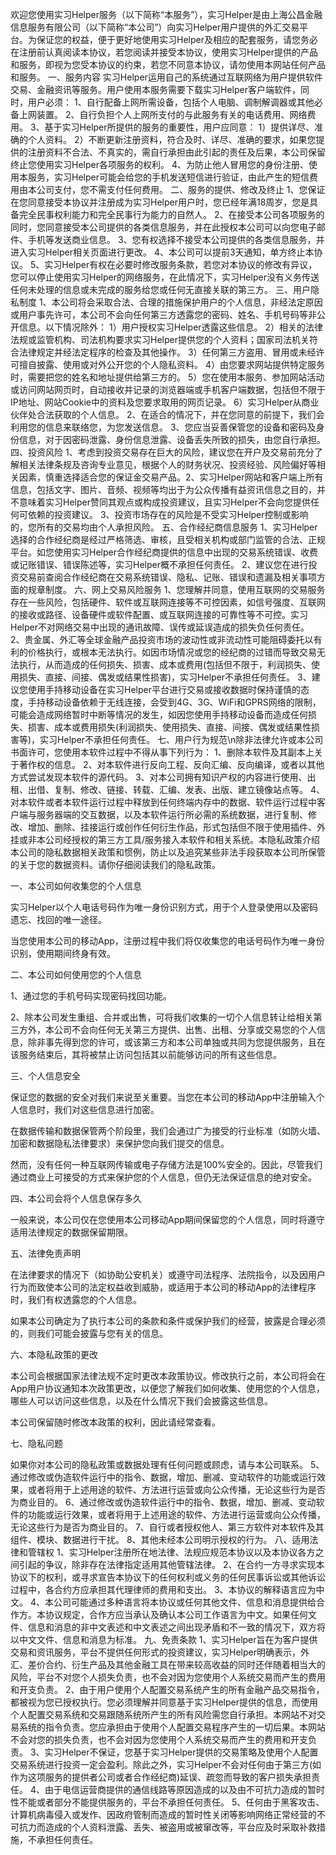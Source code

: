 欢迎您使用实习Helper服务（以下简称“本服务”），实习Helper是由上海公昌金融信息服务有限公司（以下简称“本公司”）向实习Helper用户提供的外汇交易平台。为保证您的权益，便于更好地使用实习Helper及相应的配套服务，请您务必在注册前认真阅读本协议，若您阅读并接受本协议，使用实习Helper提供的产品和服务，即视为您受本协议的约束，若您不同意本协议，请勿使用本网站任何产品和服务。
一、服务内容
实习Helper运用自己的系统通过互联网络为用户提供软件交易、金融资讯等服务。用户使用本服务需要下载实习Helper客户端软件，同时，用户必须：
1、自行配备上网所需设备，包括个人电脑、调制解调器或其他必备上网装置。
2、自行负担个人上网所支付的与此服务有关的电话费用、网络费用。
3、基于实习Helper所提供的服务的重要性，用户应同意：
1）提供详尽、准确的个人资料。
2）不断更新注册资料，符合及时、详尽、准确的要求，如果您提供的注册资料不合法、不真实的，需自行承担由此引起的责任及后果，本公司保留终止您使用实习Helper各项服务的权利。
4、为防止他人冒用您的身份注册、使用本服务，实习Helper可能会给您的手机发送短信进行验证，由此产生的短信费用由本公司支付，您不需支付任何费用。
二、服务的提供、修改及终止
1、您保证在您同意接受本协议并注册成为实习Helper用户时，您已经年满18周岁，您是具备完全民事权利能力和完全民事行为能力的自然人。
2、在接受本公司各项服务的同时，您同意接受本公司提供的各类信息服务，并在此授权本公司可以向您电子邮件、手机等发送商业信息。
3、您有权选择不接受本公司提供的各类信息服务，并进入实习Helper相关页面进行更改。
4、本公司可以提前3天通知，单方终止本协议。
5、实习Helper有权在必要时修改服务条款，若您对本协议的修改有异议，您可以停止使用实习Helper的网络服务，在此情况下，实习Helper没有义务传送任何未处理的信息或未完成的服务给您或任何无直接关联的第三方。
三、用户隐私制度
1、本公司将会采取合法、合理的措施保护用户的个人信息，非经法定原因或用户事先许可，本公司不会向任何第三方透露您的密码、姓名、手机号码等非公开信息。以下情况除外：
1）用户授权实习Helper透露这些信息。
2）相关的法律法规或监管机构、司法机构要求实习Helper提供您的个人资料；国家司法机关符合法律规定并经法定程序的检查及其他操作。
3）任何第三方盗用、冒用或未经许可擅自披露、使用或对外公开您的个人隐私资料。
4）由您要求网站提供特定服务时，需要把您的姓名和地址提供给第三方的。
5）您在使用本服务、参加网站活动或访问网站网页时，自动接收并记录的浏览器端或手机客户端数据，包括但不限于IP地址、网站Cookie中的资料及您要求取用的网页记录。
6）实习Helper从商业伙伴处合法获取的个人信息。
2、在适合的情况下，并在您同意的前提下，我们会利用您的信息来联络您，为您发送信息。
3、您应当妥善保管您的设备和密码及身份信息，对于因密码泄露、身份信息泄露、设备丢失所致的损失，由您自行承担。
四、投资风险
1、考虑到投资交易存在巨大的风险，建议您在开户及交易前充分了解相关法律条规及咨询专业意见，根据个人的财务状况、投资经验、风险偏好等相关因素，慎重选择适合您的保证金交易产品。2、实习Helper网站和客户端上所有信息，包括文字、图片、音频、视频等均出于为公众传播有益资讯信息之目的，并不意味着实习Helper赞同其观点或构成投资建议，且实习Helper不会向您提供任何可依赖的投资建议。
3、投资市场存在的风险是不受实习Helper控制或影响的，您所有的交易均由个人承担风险。
五、合作经纪商信息服务
1、实习Helper选择的合作经纪商是经过严格筛选、审核，且受相关机构或部门监管的合法、正规平台。如您使用实习Helper合作经纪商提供的信息中出现的交易系统错误、收费或记账错误、错误陈述等，实习Helper概不承担任何责任。
2、建议您在进行投资交易前查阅合作经纪商在交易系统错误、隐私、记账、错误和遗漏及相关事项方面的规章制度。
六、网上交易风险服务
1、您理解并同意，使用互联网的交易服务存在一些风险，包括硬件、软件或互联网连接等不可控因素，如信号强度、互联网的接收或路径、设备硬件或软件配置、或互联网连接的可靠性等不可控。实习Helper不对网络交易中出现的通讯故障、误传或延误造成的损失负任何责任。
2、贵金属、外汇等全球金融产品投资市场的波动性或非流动性可能阻碍委托以有利的价格执行，或根本无法执行。如因市场情况或您的经纪商的过错而导致交易无法执行，从而造成的任何损失、损害、成本或费用(包括但不限于，利润损失、使用损失、直接、间接、偶发或结果性损害)，实习Helper不承担任何责任。
3、建议您使用手持移动设备在实习Helper平台进行交易或接收数据时保持谨慎的态度，手持移动设备依赖于无线连接，会受到4G、3G、WiFi和GPRS网络的限制，可能会造成网络暂时中断等情况的发生，如因您使用手持移动设备而造成任何损失、损害、成本或费用损失(利润损失、使用损失、直接、间接、偶发或结果性损害等)，实习Helper不承担任何责任。
七、用户行为规范\n除非法律允许或本公司书面许可，您使用本软件过程中不得从事下列行为：
1、删除本软件及其副本上关于著作权的信息。
2、对本软件进行反向工程、反向汇编、反向编译，或者以其他方式尝试发现本软件的源代码。
3、对本公司拥有知识产权的内容进行使用、出租、出借、复制、修改、链接、转载、汇编、发表、出版、建立镜像站点等。
4、对本软件或者本软件运行过程中释放到任何终端内存中的数据、软件运行过程中客户端与服务器端的交互数据，以及本软件运行所必需的系统数据，进行复制、修改、增加、删除、挂接运行或创作任何衍生作品，形式包括但不限于使用插件、外挂或非本公司经授权的第三方工具/服务接入本软件和相关系统。本隐私政策介绍本公司的隐私数据相关政策和惯例，防止以及追究某些非法手段获取本公司所保管的关于您的数据资料。请你仔细阅读我们的隐私政策。

一、本公司如何收集您的个人信息

实习Helper以个人电话号码作为唯一身份识别方式，用于个人登录使用以及密码遗忘、找回的唯一途径。

当您使用本公司的移动App，注册过程中我们将仅收集您的电话号码作为唯一身份识别，使用期间终身有效。

二、本公司如何使用您的个人信息

1、通过您的手机号码实现密码找回功能。

2、除本公司发生重组、合并或出售，可将我们收集的一切个人信息转让给相关第三方外，本公司不会向任何无关第三方提供、出售、出租、分享或交易您的个人信息，除非事先得到您的许可，或该第三方和本公司单独或共同为您提供服务，且在该服务结束后，其将被禁止访问包括其以前能够访问的所有这些信息。

三、个人信息安全

保证您的数据的安全对我们来说至关重要。当您在本公司的移动App中注册输入个人信息时，我们对这些信息进行加密。

在数据传输和数据保管两个阶段里，我们会通过广为接受的行业标准（如防火墙、加密和数据隐私法律要求）来保护您向我们提交的信息。

然而，没有任何一种互联网传输或电子存储方法是100%安全的。因此，尽管我们通过商业上可接受的方式来保护您的个人信息，但仍无法保证信息的绝对安全。

四、本公司会将个人信息保存多久

一般来说，本公司仅在您使用本公司移动App期间保留您的个人信息，同时将遵守适用法律规定的数据保留期限。

五、法律免责声明

在法律要求的情况下（如协助公安机关）或遵守司法程序、法院指令，以及因用户行为而致使本公司的法定权益收到威胁，或适用于本公司的移动App的法律程序时，我们有权透露您的个人信息。

如果本公司确定为了执行本公司的条款和条件或保护我们的经营，披露是合理必须的，则我们可能会披露与您有关的信息。

六、本隐私政策的更改

本公司会根据国家法律法规不定时更改本政策协议。修改执行之前，本公司将会在App用户协议通知本次政策更改，以便您了解我们如何收集、使用您的个人信息，哪些人可以访问这些信息，以及在什么情况下我们会披露这些信息。

本公司保留随时修改本政策的权利，因此请经常查看。

七、隐私问题

如果你对本公司的隐私政策或数据处理有任何问题或顾虑，请与本公司联系。
5、通过修改或伪造软件运行中的指令、数据，增加、删减、变动软件的功能或运行效果，或者将用于上述用途的软件、方法进行运营或向公众传播，无论这些行为是否为商业目的。
6、通过修改或伪造软件运行中的指令、数据，增加、删减、变动软件的功能或运行效果，或者将用于上述用途的软件、方法进行运营或向公众传播，无论这些行为是否为商业目的。
7、自行或者授权他人、第三方软件对本软件及其组件、模块、数据进行干扰。
8、其他未经本公司明示授权的行为。
八、适用法律和管辖权
1、实习Helper注册所在地法律、法规应规范本协议以及本协议各方之间引起的争议，除非存在法律指定适用其他管辖法律。
2、在合约一方寻求实现本协议下的权利，或寻求宣告本协议下的任何权利或义务的任何民事诉讼或其他诉讼过程中，各合约方应承担其代理律师的费用和支出。
3、本协议的解释语言应为中文。
4、本公司可能通过多种语言将本协议或任何其他文件、信息和消息提供给合作方。本协议规定，合作方应当承认及确认本公司工作语言为中文。如果任何文件、信息和消息的非中文表述和中文表述之间出现矛盾和不一致的情况下，双方将以中文文件、信息和消息为标准。
九、免责条款
1、实习Helper旨在为客户提供交易和资讯服务，平台不提供任何形式的投资建议，实习Helper明确表示，外汇、差价合约、衍生产品及其他金融工具在带来较高收益的同时还伴随着相当大的风险，平台不对您个人损失负责，也不会对因为您使用个人系统交易而产生的费用和开支负责。
2、由于用户使用个人配置交易系统产生的所有金融产品交易指令，都被视为您已授权执行。您必须理解并同意基于实习Helper提供的信息，而使用个人配置交易系统和交易跟随系统所产生的所有风险需您自行承担。本网站不对交易系统的指令负责。您应承担由于使用个人配置交易程序产生的一切后果。本网站不会对您的损失负责，也不会对因为您使用个人系统交易而产生的费用和开支负责。
3、实习Helper不保证，您基于实习Helper提供的交易策略及使用个人配置交易系统进行投资一定会盈利。除此之外，实习Helper不会对任何由于第三方(如作为这项服务的提供者公司或者合作经纪商)延误、疏忽而导致的客户损失承担责任。
4、由于电信运营商提供的通信线路等原因造成的以及由不可抗力造成的暂时性不能或者部分不能提供服务的，平台不承担任何责任。
5、任何由于黑客攻击、计算机病毒侵入或发作、因政府管制而造成的暂时性关闭等影响网络正常经营的不可抗力而造成的个人资料泄露、丢失、被盗用或被窜改等，平台应及时采取补救措施，不承担任何责任。
